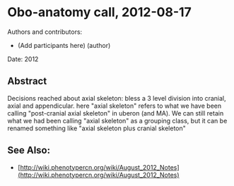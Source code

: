 Obo-anatomy call, 2012-08-17
============================

Authors and contributors:

 * (Add participants here) (author)

Date: 2012

Abstract
--------
Decisions reached about axial skeleton: bless a 3 level division into cranial, axial and appendicular. here "axial skeleton" refers to what we have been calling "post-cranial axial skeleton" in uberon (and MA). We can still retain what we had been calling "axial skeleton" as a grouping class, but it can be renamed something like "axial skeleton plus cranial skeleton"




See Also:
---------

 * [http://wiki.phenotypercn.org/wiki/August_2012_Notes](http://wiki.phenotypercn.org/wiki/August_2012_Notes)
